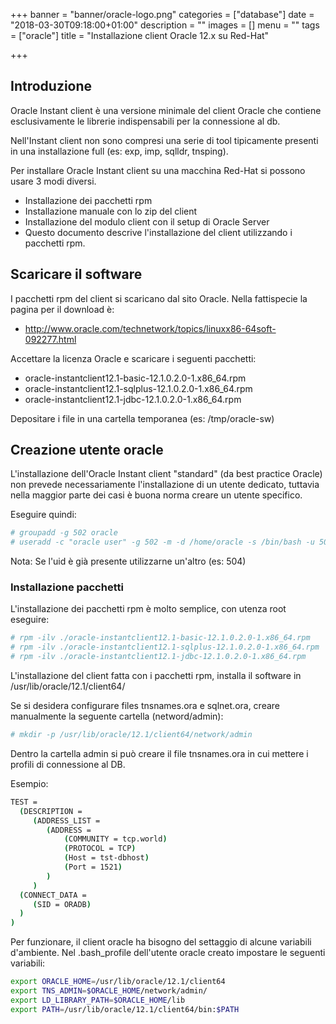 +++
banner = "banner/oracle-logo.png"
categories = ["database"]
date = "2018-03-30T09:18:00+01:00"
description = ""
images = []
menu = ""
tags = ["oracle"]
title = "Installazione client Oracle 12.x su Red-Hat"

+++

## Introduzione

Oracle Instant client è una versione minimale del client Oracle che contiene esclusivamente le librerie indispensabili per la connessione al db.

Nell'Instant client non sono compresi una serie di tool tipicamente presenti in una installazione full (es: exp, imp, sqlldr, tnsping).

Per installare Oracle Instant client su una macchina Red-Hat si possono usare 3 modi diversi.

* Installazione dei pacchetti rpm
* Installazione manuale con lo zip del client
* Installazione del modulo client con il setup di Oracle Server
* Questo documento descrive l'installazione del client utilizzando i pacchetti rpm.

<!--more-->

## Scaricare il software

I pacchetti rpm del client si scaricano dal sito Oracle. Nella fattispecie la pagina per il download è:

* http://www.oracle.com/technetwork/topics/linuxx86-64soft-092277.html

Accettare la licenza Oracle e scaricare i seguenti pacchetti:

* oracle-instantclient12.1-basic-12.1.0.2.0-1.x86_64.rpm
* oracle-instantclient12.1-sqlplus-12.1.0.2.0-1.x86_64.rpm
* oracle-instantclient12.1-jdbc-12.1.0.2.0-1.x86_64.rpm

Depositare i file in una cartella temporanea (es: /tmp/oracle-sw)

## Creazione utente oracle

L'installazione dell'Oracle Instant client "standard" (da best practice Oracle) non prevede necessariamente l'installazione di un utente dedicato, tuttavia nella maggior parte dei casi è buona norma creare un utente specifico.

Eseguire quindi:

```bash
# groupadd -g 502 oracle
# useradd -c "oracle user" -g 502 -m -d /home/oracle -s /bin/bash -u 502 oracle
```

Nota: Se l'uid è già presente utilizzarne un'altro (es: 504) 

### Installazione pacchetti

L'installazione dei pacchetti rpm è molto semplice, con utenza root eseguire:

```bash
# rpm -ilv ./oracle-instantclient12.1-basic-12.1.0.2.0-1.x86_64.rpm
# rpm -ilv ./oracle-instantclient12.1-sqlplus-12.1.0.2.0-1.x86_64.rpm
# rpm -ilv ./oracle-instantclient12.1-jdbc-12.1.0.2.0-1.x86_64.rpm
```

L'installazione del client fatta con i pacchetti rpm, installa il software in  /usr/lib/oracle/12.1/client64/

Se si desidera configurare files tnsnames.ora e sqlnet.ora, creare manualmente la seguente cartella (netword/admin):

```bash
# mkdir -p /usr/lib/oracle/12.1/client64/network/admin
```

Dentro la cartella admin si può creare il file tnsnames.ora in cui mettere i profili di connessione al DB.

Esempio:

```sh
TEST = 
  (DESCRIPTION = 
  	 (ADDRESS_LIST = 
  	 	(ADDRESS = 
  	 		(COMMUNITY = tcp.world) 
  	 		(PROTOCOL = TCP) 
  	 		(Host = tst-dbhost) 
  	 		(Port = 1521) 
  	 	) 
  	 ) 
  (CONNECT_DATA = 
  	 (SID = ORADB) 
  ) 
)
```

Per funzionare, il client oracle ha bisogno del settaggio di alcune variabili d'ambiente.
Nel .bash_profile dell'utente oracle creato impostare le seguenti variabili:

```bash
export ORACLE_HOME=/usr/lib/oracle/12.1/client64
export TNS_ADMIN=$ORACLE_HOME/network/admin/
export LD_LIBRARY_PATH=$ORACLE_HOME/lib
export PATH=/usr/lib/oracle/12.1/client64/bin:$PATH
```
















